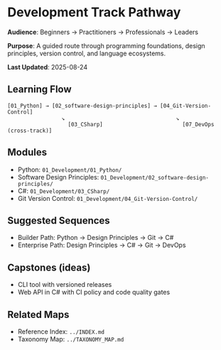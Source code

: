 # Development Track Pathway

**Audience**: Beginners → Practitioners → Professionals → Leaders

**Purpose**: A guided route through programming foundations, design principles, version control, and language ecosystems.

**Last Updated**: 2025-08-24

## Learning Flow

```text
[01_Python] → [02_software-design-principles] → [04_Git-Version-Control]
                 ↘                                   ↘
                   [03_CSharp]                         [07_DevOps (cross-track)]
```

## Modules

- Python: `01_Development/01_Python/`
- Software Design Principles: `01_Development/02_software-design-principles/`
- C#: `01_Development/03_CSharp/`
- Git Version Control: `01_Development/04_Git-Version-Control/`

## Suggested Sequences

- Builder Path: Python → Design Principles → Git → C#
- Enterprise Path: Design Principles → C# → Git → DevOps

## Capstones (ideas)

- CLI tool with versioned releases
- Web API in C# with CI policy and code quality gates

## Related Maps

- Reference Index: `../INDEX.md`
- Taxonomy Map: `../TAXONOMY_MAP.md`
